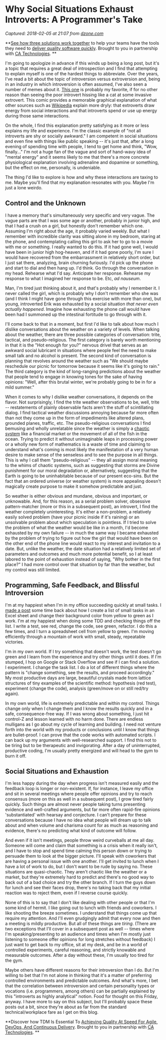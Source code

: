 # Why Social Situations Exhaust Introverts: A Programmer's Take

_Captured: 2018-02-05 at 21:07 from [dzone.com](https://dzone.com/articles/why-social-situations-exhaust-introverts-a-program?edition=358117&utm_source=Daily%20Digest&utm_medium=email&utm_campaign=Daily%20Digest%202018-02-05)_

**[See how three solutions work together](https://dzone.com/go?i=204124&u=https%3A%2F%2Fad.doubleclick.net%2Fddm%2Ftrackclk%2FN6040.130331DZONE%2FB11226848.150413346%3Bdc_trk_aid%3D321098505%3Bdc_trk_cid%3D81553809%3Bdc_lat%3D%3Bdc_rdid%3D%3Btag_for_child_directed_treatment%3D) to help your teams have the tools they need to [deliver quality software quickly](https://dzone.com/go?i=204124&u=https%3A%2F%2Fad.doubleclick.net%2Fddm%2Ftrackclk%2FN6040.130331DZONE%2FB11226848.150123399%3Bdc_trk_aid%3D321096583%3Bdc_trk_cid%3D81552442%3Bdc_lat%3D%3Bdc_rdid%3D%3Btag_for_child_directed_treatment%3D). Brought to you in partnership with [CA Technologies](https://dzone.com/go?i=204124&u=https%3A%2F%2Fad.doubleclick.net%2Fddm%2Ftrackclk%2FN6040.130331DZONE%2FB11226848.150413346%3Bdc_trk_aid%3D321098505%3Bdc_trk_cid%3D81553809%3Bdc_lat%3D%3Bdc_rdid%3D%3Btag_for_child_directed_treatment%3D). **

I'm going to apologize in advance if this winds up being a long post, but it's a topic that requires a great deal of introspection and I find that attempting to explain myself is one of the hardest things to abbreviate. Over the years, I've read a bit about the topic of introversion versus extroversion and, being in an industry in which introversion is often assumed, I've also seen a number of memes about it. [This one](http://twentytwowords.com/a-simple-explanation-of-how-to-interact-with-introverts/) is probably my favorite, if for no other reason than seeing the poor introvert hissing like a cat at some invasive extrovert. This comic provides a memorable graphical explanation of what other sources such as [Wikipedia](http://en.wikipedia.org/wiki/Extraversion_and_introversion) explain more dryly: that extroverts draw energy from social interactions and that introverts spend or use up energy during those same interactions.

On the whole, I find this explanation pretty satisfying as it more or less explains my life and experience. I'm the classic example of "not all introverts are shy or socially awkward." I am competent in social situations and even fine with things like public speaking -- it's just that, after a long evening of spending time with people, I tend to get home and think, "Wow, finally..." I'm not a huge fan of the vague and sort of hand-wavy idea of "mental energy" and it seems likely to me that there's a more concrete physiological explanation involving adrenaline and dopamine or something, but the effect on me, personally, is undeniable.

The thing I'd like to explore is how and why these interactions are taxing to me. Maybe you'll find that my explanation resonates with you. Maybe I'm just a lone weirdo.

## Control and the Unknown

I have a memory that's simultaneously very specific and very vague. The vague parts are that I was some age or another, probably in junior high, and that I had a crush on a girl, but honestly don't remember which one. Assuming I'm right about the age, it probably varied weekly. But what I remember with incredible clarity was sitting alone in my bedroom, staring at the phone, and contemplating calling this girl to ask her to go to a movie with me or something. I really wanted to do this. If it had gone well, I would have been in junior high hog-heaven, and if it had gone poorly, I'm sure I would have recovered from the embarrassment in relatively short order, but I just sat there, analyzing, brain churning furiously. I'd pick up the phone and start to dial and then hang up. I'd think. Go through the conversation in my head. Rehearse what I'd say. Anticipate her response. Rehearse my response to what I imagined her response to be. Etc, _ad nauseum_.

Man, I'm tired just thinking about it, and that's probably why I remember it. I never called the girl, which is probably why I don't remember who she was (and I think I might have gone through this exercise with more than one), but young, introverted Erik was exhausted by a social situation _that never even actually happened_. Imagine how exhausting the phone call would have been had I summoned up the intestinal fortitude to go through with it.

I'll come back to that in a moment, but first I'd like to talk about how much I dislike conversations about the weather on a variety of levels. When talking about the weather, there are three possible categories of conversation: trite, tactical, and pseudo-religious. The first category is barely worth mentioning in that it is the "Hot enough for you?" nervous drivel that serves as an awkward social lubricant in situations where people feel the need to make small talk and no alcohol is present. The second kind of conversation is planning that revolves around the weather such as "We should maybe reschedule our picnic for tomorrow because it seems like it's going to rain." The third category is the kind of long-ranging predictions about the weather that people tend to engage in knowing tones for the sake of having opinions: "Well, after this brutal winter, we're probably going to be in for a mild summer."

When it comes to why I dislike weather conversations, it depends on the flavor. Not surprisingly, I find the trite weather observations to be, well, trite -- restatements of plainly observable facts aren't the stuff of scintillating dialog. I find tactical weather discussions annoying because far more often than not they come up in the form of impediments like altered plans, grounded planes, traffic, etc. The pseudo-religious conversations I find bemusing and wholly unrelatable since the weather is simply a [chaotic system](http://en.wikipedia.org/wiki/Chaos_theory) like a financial market or the movement of all of the fish in the ocean. Trying to predict it without unimaginable leaps in processing power or a wholly new form of mathematics is a waste of time and claiming to understand what's coming is most likely the manifestation of a very human desire to make sense of the senseless and to see the purpose in all things. This is why I call them "pseudo-religious" -- they all assign moral meaning to the whims of chaotic systems, such as suggesting that storms are Divine punishment for our moral degradation or, alternatively, suggesting that the Earth is going to be uninhabitable because of our present eco-sins. But the fact that an ordered universe (or weather system) is more appealing doesn't magically create purpose to make it somehow predictable and just.

So weather is either obvious and mundane, obvious and important, or unknowable. And, for this reason, as a serial problem solver, obsessive pattern-matcher (more or this in a subsequent post), an introvert, I find the weather completely uninteresting. It's either a non-problem, a relatively easily solved problem (have your picnic inside if it's raining) or an unsolvable problem about which speculation is pointless. If I tried to solve the problem of what the weather would be like in a month, I'd become exhausted by my own failure -- in much the same way I became exhausted by the problem of trying to figure out how the girl that would have been on the other end of the phone line would react to my interest and invitation to a date. But, unlike the weather, the date situation had a relatively limited set of parameters and outcomes and much more potential benefit, so I at least labored to the point of exhaustion instead of saying, "Why bother in the first place?" I had more control over that situation by far than the weather, but my control was still limited.

## Programming, Safe Feedback, and Blissful Introversion

I'm at my happiest when I'm in my office succeeding quickly at small tasks. I [made a post](https://www.daedtech.com/improve-productivity-with-the-humble-todo-list) some time back about how I create a list of small tasks in an Excel sheet and change their background color from yellow to green as I work. I'm at my happiest when doing some TDD and checking things off the list. I write a test, see red, change the code, see green, refactor. I do this a few times, and I turn a spreadsheet cell from yellow to green. I'm moving efficiently through a mountain of work with small, steady, repeatable victories.

I'm in my own world. If I try something that doesn't work, the test doesn't go green and I learn from the experience and try other things until it does. If I'm stumped, I hop on Google or Stack Overflow and see if I can find a solution. I experiment. I change the task list. I do a lot of different things where the pattern is "change something, see the results, and proceed accordingly." My most productive days are large, beautiful crystals made from lattice structures of tiny examples of the scientific method: hypothesis (red test), experiment (change the code), analysis (green/move on or still red/try again).

In my own world, life is extremely predictable and within my control. Things change only when I change them and I know the results quickly and in a safe, consequence-free way. If I was wrong about something, I just hit control-Z and lesson learned with no harm done. There are endless mulligans as I go about my cycle of learning and building. I need not venture forth into the world with my products or conclusions until I know that things are bullet-proof. I can prove that the code works with automated scripts. I can back up my arguments with well-researched support. I find this not to be tiring but to be therapeutic and invigorating. After a day of uninterrupted, productive coding, I'm usually pretty energized and will head to the gym to burn it off.

## Social Situations and Exhaustion

I'm less happy during the day when progress isn't measured easily and the feedback loop is longer or non-existent. If, for instance, I leave my office and sit in several meetings where people offer opinions and try to reach consensus (more on this as well in a subsequent post), I grow tired fairly quickly. Such things are almost never people taking turns presenting evidence and well-crafted arguments, but far more often rapid-fire opinions 'substantiated' with hearsay and conjecture. I can't prepare for these conversations because I have no idea what people will dream up to talk about and when volume and charisma count for as much as reasoning and evidence, there's no predicting what kind of outcome will follow.

And even if it isn't meetings, people throw weird curveballs at me all day. Someone will come and claim that something is a crisis when it really isn't, and I have to stop and spend time calming this person down or trying to persuade them to look at the bigger picture. I'll speak with coworkers that are having a personal issue with one another. I'll get invited to lunch when I have a lot of work to do, but I don't want to be rude by saying no. These situations are quasi-chaotic. They aren't chaotic like the weather or a market, but they're extremely hard to predict and there's no good way to back out of a bad choice and try the other branch. If I turn the guys down for lunch and see their faces drop, there's no taking back that my initial reaction was to reject them, even if I reverse course quickly.

None of this is to say that I don't like dealing with other people or that I'm some kind of hermit. I like going out to lunch with friends and coworkers. I like shooting the breeze sometimes. I understand that things come up that require my attention. And I'll even grudgingly admit that every now and then a meeting is mildly productive. But all of these things are _tiring_. (There are two exceptions that I'll cover in a subsequent post as well -- times where I'm speaking/presenting to an audience and times when I'm mostly just listening to someone offer opinions for long stretches without feedback) I just want to get back to my office, sit at my desk, and be in a world of controlled experiments, careful reasoning, and strictly knowable and measurable outcomes. After a day without these, I'm usually too tired for the gym.

Maybe others have different reasons for their introversion than I do. But I'm willing to bet that I'm not alone in thinking that it's a matter of preferring controlled environments and predictable outcomes. And what's more, I bet that the correlation between introversion and certain personality types or vocations (i.e. programmers, among others) can be partially explained by this "introverts as highly analytical" notion. Food for thought on this Friday, anyway. I have more to say on this subject, but I'll probably space these posts out a bit, since they're about as far from the standard technical/workplace fare as I get on this blog.

**Discover how TDM Is Essential To [Achieving Quality At Speed For Agile, DevOps, And Continuous Delivery](https://dzone.com/go?i=204125&u=https%3A%2F%2Fad.doubleclick.net%2Fddm%2Ftrackclk%2FN6040.130331DZONE%2FB11226848.150413345%3Bdc_trk_aid%3D321095198%3Bdc_trk_cid%3D81552443%3Bdc_lat%3D%3Bdc_rdid%3D%3Btag_for_child_directed_treatment%3D). Brought to you in partnership with [CA Technologies](https://dzone.com/go?i=204125&u=https%3A%2F%2Fad.doubleclick.net%2Fddm%2Ftrackclk%2FN6040.130331DZONE%2FB11226848.150413345%3Bdc_trk_aid%3D321095198%3Bdc_trk_cid%3D81552443%3Bdc_lat%3D%3Bdc_rdid%3D%3Btag_for_child_directed_treatment%3D). **
